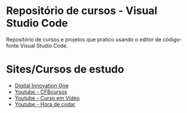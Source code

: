 # Repositório de cursos - Visual Studio Code

Repositório de cursos e projetos que pratico usando o editor de código-fonte Visual Studio Code.

# Sites/Cursos de estudo

* [Digital Innovation One](https://github.com/andrekumagae/cursos-vs-code/tree/master/digital-innovation-one)
* [Youtube - CFBcursos](https://github.com/andrekumagae/cursos-vs-code/tree/master/cfbcursos-js)
* [Youtube - Curso em Vídeo](https://github.com/andrekumagae/cursos-vs-code/tree/master/curso-em-video)
* [Youtube - Hora de codar](https://github.com/andrekumagae/cursos-vs-code/tree/master/hora-de-codar)